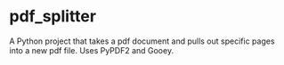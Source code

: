 # pdf_splitter
A Python project that takes a pdf document and pulls out specific pages into a new pdf file. Uses PyPDF2 and Gooey.
